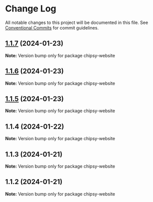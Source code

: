 # Change Log

All notable changes to this project will be documented in this file.
See [Conventional Commits](https://conventionalcommits.org) for commit guidelines.

## [1.1.7](https://github.com/lokesh-coder/chipsy/compare/chipsy-website@1.1.6...chipsy-website@1.1.7) (2024-01-23)

**Note:** Version bump only for package chipsy-website

## [1.1.6](https://github.com/lokesh-coder/chipsy/compare/chipsy-website@1.1.5...chipsy-website@1.1.6) (2024-01-23)

**Note:** Version bump only for package chipsy-website

## [1.1.5](https://github.com/lokesh-coder/chipsy/compare/chipsy-website@1.1.4...chipsy-website@1.1.5) (2024-01-23)

**Note:** Version bump only for package chipsy-website

## 1.1.4 (2024-01-22)

**Note:** Version bump only for package chipsy-website

## 1.1.3 (2024-01-21)

**Note:** Version bump only for package chipsy-website

## 1.1.2 (2024-01-21)

**Note:** Version bump only for package chipsy-website
